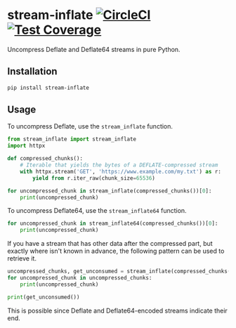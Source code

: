 # stream-inflate [![CircleCI](https://circleci.com/gh/michalc/stream-inflate.svg?style=shield)](https://circleci.com/gh/michalc/stream-inflate) [![Test Coverage](https://api.codeclimate.com/v1/badges/1131e6ac6efb36647a9b/test_coverage)](https://codeclimate.com/github/michalc/stream-inflate/test_coverage)

Uncompress Deflate and Deflate64 streams in pure Python.


## Installation

```bash
pip install stream-inflate
```


## Usage

To uncompress Deflate, use the `stream_inflate` function.

```python
from stream_inflate import stream_inflate
import httpx

def compressed_chunks():
    # Iterable that yields the bytes of a DEFLATE-compressed stream
    with httpx.stream('GET', 'https://www.example.com/my.txt') as r:
        yield from r.iter_raw(chunk_size=65536)

for uncompressed_chunk in stream_inflate(compressed_chunks())[0]:
    print(uncompressed_chunk)
```

To uncompress Deflate64, use the `stream_inflate64` function.

```python
for uncompressed_chunk in stream_inflate64(compressed_chunks())[0]:
    print(uncompressed_chunk)
```

If you have a stream that has other data after the compressed part, but exactly where isn't known in advance, the following pattern can be used to retrieve it.

```python
uncompressed_chunks, get_unconsumed = stream_inflate(compressed_chunks())
for uncompressed_chunk in uncompressed_chunks:
    print(uncompressed_chunk)

print(get_unconsumed())
```

This is possible since Deflate and Deflate64-encoded streams indicate their end.
